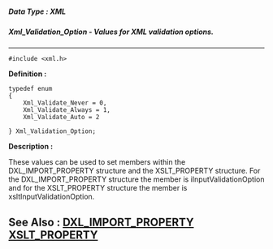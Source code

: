 ##### Data Type : XML
##### Xml_Validation_Option - Values for XML validation options.
---
```
#include <xml.h>
```

**Definition :**
```
typedef enum
{
	Xml_Validate_Never = 0,
	Xml_Validate_Always = 1,
	Xml_Validate_Auto = 2

} Xml_Validation_Option;
```

**Description :**

These values can be used to set members within the DXL_IMPORT_PROPERTY structure and the XSLT_PROPERTY structure.  For the DXL_IMPORT_PROPERTY structure the member is iInputValidationOption and for the XSLT_PROPERTY structure the member is xsltInputValidationOption.


**See Also :**
[DXL_IMPORT_PROPERTY](/domino-c-api-docs/reference/Data/DXL_IMPORT_PROPERTY)
[XSLT_PROPERTY](/domino-c-api-docs/reference/Data/XSLT_PROPERTY)
---
